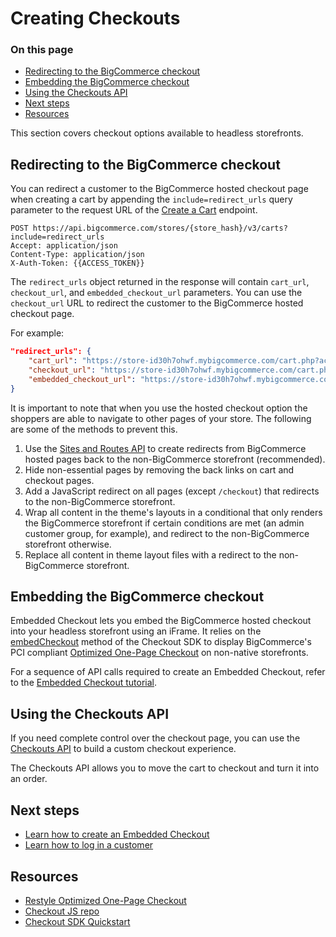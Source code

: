 # Creating Checkouts

<div class="otp" id="no-index">

### On this page
- [Redirecting to the BigCommerce checkout](#redirecting-to-the-bigcommerce-checkout)
- [Embedding the BigCommerce checkout](#embedding-the-BigCommerce-checkout)
- [Using the Checkouts API](#using-the-checkouts-api)
- [Next steps](#next-steps)
- [Resources](#resources)

</div>

This section covers checkout options available to headless storefronts.

## Redirecting to the BigCommerce checkout

You can redirect a customer to the BigCommerce hosted checkout page when creating a cart by appending the `include=redirect_urls` query parameter to the request URL of the [Create a Cart](https://developer.bigcommerce.com/api-reference/store-management/carts/cart/createacart) endpoint.

```http
POST https://api.bigcommerce.com/stores/{store_hash}/v3/carts?include=redirect_urls
Accept: application/json
Content-Type: application/json
X-Auth-Token: {{ACCESS_TOKEN}}
```

The `redirect_urls` object returned in the response will contain `cart_url`, `checkout_url`, and `embedded_checkout_url` parameters. You can use the `checkout_url` URL to redirect the customer to the BigCommerce hosted checkout page.

For example:

```json
"redirect_urls": {
    "cart_url": "https://store-id30h7ohwf.mybigcommerce.com/cart.php?action=load&id=1687e279-6813-44a8-aee7-1cbe4c01297c&token=cb6d14d60b724cd844b3f21ccaaaa69d66f3fdb327baea08dfb176c15e0dcc4f",
    "checkout_url": "https://store-id30h7ohwf.mybigcommerce.com/cart.php?action=loadInCheckout&id=1687e279-6813-44a8-aee7-1cbe4c01297c&token=cb6d14d60b724cd844b3f21ccaaaa69d66f3fdb327baea08dfb176c15e0dcc4f",
    "embedded_checkout_url": "https://store-id30h7ohwf.mybigcommerce.com/cart.php?embedded=1&action=loadInCheckout&id=1687e279-6813-44a8-aee7-1cbe4c01297c&token=cb6d14d60b724cd844b3f21ccaaaa69d66f3fdb327baea08dfb176c15e0dcc4f"
}
```

It is important to note that when you use the hosted checkout option the shoppers are able to navigate to other pages of your store. The following are some of the methods to prevent this.

1. Use the [Sites and Routes API](https://developer.bigcommerce.com/api-reference/store-management/sites) to create redirects from BigCommerce hosted pages back to the non-BigCommerce storefront (recommended).
2. Hide non-essential pages by removing the back links on cart and checkout pages.
3. Add a JavaScript redirect on all pages (except `/checkout`) that redirects to the non-BigCommerce storefront.
4. Wrap all content in the theme's layouts in a conditional that only renders the BigCommerce storefront if certain conditions are met (an admin customer group, for example), and redirect to the non-BigCommerce storefront otherwise.
5. Replace all content in theme layout files with a redirect to the non-BigCommerce storefront.

## Embedding the BigCommerce checkout

Embedded Checkout lets you embed the BigCommerce hosted checkout into your headless storefront using an iFrame. It relies on the [embedCheckout](https://github.com/bigcommerce/checkout-sdk-js/blob/master/docs/README.md#embedcheckout) method of the Checkout SDK to display BigCommerce's PCI compliant [Optimized One-Page Checkout](https://support.bigcommerce.com/s/article/Optimized-Single-Page-Checkout?language=en_US) on non-native storefronts. 

For a sequence of API calls required to create an Embedded Checkout, refer to the [Embedded Checkout tutorial](https://developer.bigcommerce.com/api-docs/storefronts/embedded-checkout/embedded-checkout-tutorial). 

## Using the Checkouts API

If you need complete control over the checkout page, you can use the [Checkouts API](https://developer.bigcommerce.com/api-reference/store-management/checkouts) to build a custom checkout experience. 

The Checkouts API allows you to move the cart to checkout and turn it into an order.

## Next steps

- [Learn how to create an Embedded Checkout](https://developer.bigcommerce.com/api-docs/storefronts/embedded-checkout/embedded-checkout-tutorial)
- [Learn how to log in a customer](https://developer.bigcommerce.com/api-docs/storefronts/guide/customers)

## Resources

- [Restyle Optimized One-Page Checkout](https://developer.bigcommerce.com/stencil-docs/customizing-checkout/optimized-one-page-checkout)
- [Checkout JS repo](https://github.com/bigcommerce/checkout-js)
- [Checkout SDK Quickstart](https://developer.bigcommerce.com/stencil-docs/customizing-checkout/checkout-sdk-quickstart)
